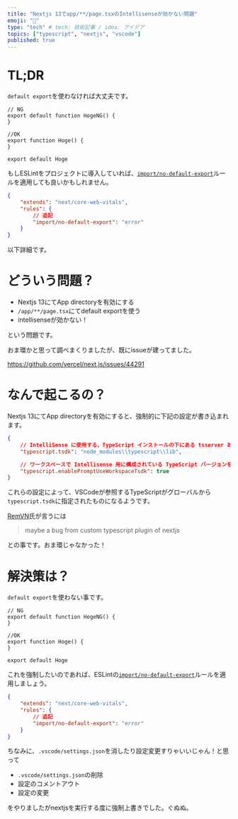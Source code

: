 ```yaml
---
title: "Nextjs 13でapp/**/page.tsxのIntellisenseが効かない問題"
emoji: "🕌"
type: "tech" # tech: 技術記事 / idea: アイデア
topics: ["typescript", "nextjs", "vscode"]
published: true
---
```


# TL;DR

`default export`を使わなければ大丈夫です。

```tsx
// NG
export default function HogeNG() {
}
```

```tsx
//OK
export function Hoge() {
}

export default Hoge
```

もしESLintをプロジェクトに導入していれば、[`import/no-default-export`](https://github.com/import-js/eslint-plugin-import/blob/main/docs/rules/no-default-export.md)ルールを適用しても良いかもしれません。

```json:.eslintrc.json
{
    "extends": "next/core-web-vitals",
    "rules": {
        // 追記
        "import/no-default-export": "error"
    }
}
```



以下詳細です。

# どういう問題？

- Nextjs 13にてApp directoryを有効にする
- `/app/**/page.tsx`にてdefault exportを使う
- intellisenseが効かない！

という問題です。

おま環かと思って調べまくりましたが、既にissueが建ってました。

https://github.com/vercel/next.js/issues/44291

# なんで起こるの？

Nextjs 13にてApp directoryを有効にすると、強制的に下記の設定が書き込まれます。

```json:.vscode/settings.json
{
    // IntelliSense に使用する、TypeScript インストールの下にある tsserver および lib*.d.ts ファイルのフォルダー パスを指定します。
    "typescript.tsdk": "node_modules\\typescript\\lib",

    // ワークスペースで Intellisense 用に構成されている TypeScript バージョンを使用することについてユーザーへの確認を有効にします。
    "typescript.enablePromptUseWorkspaceTsdk": true
}
```

これらの設定によって、VSCodeが参照するTypeScriptがグローバルから`typescript.tsdk`に指定されたものになるようです。

[RemVN](https://github.com/vercel/next.js/issues/44291#issuecomment-1363911677)氏が言うには

> maybe a bug from custom typescript plugin of nextjs

との事です。おま環じゃなかった！

# 解決策は？

`default export`を使わない事です。

```tsx
// NG
export default function HogeNG() {
}
```

```tsx
//OK
export function Hoge() {
}

export default Hoge
```

これを強制したいのであれば、ESLintの[`import/no-default-export`](https://github.com/import-js/eslint-plugin-import/blob/main/docs/rules/no-default-export.md)ルールを適用しましょう。

```json:.eslintrc.json
{
    "extends": "next/core-web-vitals",
    "rules": {
        // 追記
        "import/no-default-export": "error"
    }
}
```

ちなみに、`.vscode/settings.json`を消したり設定変更すりゃいいじゃん！と思って

- `.vscode/settings.json`の削除
- 設定のコメントアウト
- 設定の変更

をやりましたがnextjsを実行する度に強制上書きでした。ぐぬぬ。